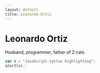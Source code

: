 ```yaml
---
layout: default
title: Leonardo Ortiz
---
```

<div class="blurb">
	<h1>Leonardo Ortiz</h1>
	<p>Husband, programmer, father of 2 cats</p>
</div>


```javascript
var s = "JavaScript syntax highlighting";
alert(s);
```
